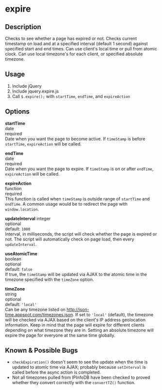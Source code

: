 # expire

## Description
Checks to see whether a page has expired or not. Checks current timestamp on load and at a specified interval (default 1 second) against specified start and end times. Can use client's local time or pull from atomic clock.  Can use local timezone's for each client, or specified absolute timezone.

## Usage
1. Include jQuery
2. Include jquery.expire.js
3. Call `$.expire();` with `startTime`, `endTime`, and `expireAction`

## Options
**startTime**  
date  
required  
Date when you want the page to become active. If `timeStamp` is before `startTime`, `expireAction` will be called.

**endTime**  
date  
required  
Date when you want the page to expire. If `timeStamp` is on or after `endTime`, `expireAction` will be called.

**expireAction**  
function  
required  
This function is called when `timeStamp` is outside range of `startTime` and `endTime`. A common usage would be to redirect the page with `window.location`.

**updateInterval**
integer  
optional  
default: `1000`  
Interval, in milliseconds, the script will check whether the page is expired or not. The script will automatically check on page load, then every `updateInterval`.

**useAtomicTime**  
boolean  
optional  
default: `false`  
If true, the `timeStamp` will be updated via AJAX to the atomic time in the timezone specified with the `timeZone` option.

**timeZone**  
string  
optional  
default: `'local'`  
Can be any timezone listed on http://json-time.appspot.com/timezones.json.  If set to `'local'` (default), the timezone will be checked via AJAX based on the client's IP address geolocation information. Keep in mind that the page will expire for different clients depending on what timezone they are in. Setting an absolute timezone will expire the page for everyone at the same time globally.
    
## Known & Possible Bugs
- `checkExpiration()` doesn't seem to see the update when the time is updated to atomic time via AJAX; probably because `setInterval` is called before the async action is completed.
- Not all timezones pulled from IPInfoDB have been checked to proved whether they convert correctly with the `convertTZ()` function.
